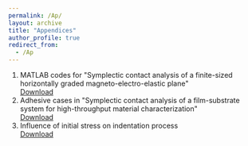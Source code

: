```yaml
---
permalink: /Ap/
layout: archive
title: "Appendices"
author_profile: true
redirect_from: 
  - /Ap
---
```

1. MATLAB codes for "Symplectic contact analysis of a finite-sized horizontally graded magneto-electro-elastic plane" <br>
[Download](http://chainjackson.github.io/Chain.github.io/files/codes_for_RSPA-2024-0591.zip)
2. Adhesive cases in "Symplectic contact analysis of a film-substrate system for high-throughput material characterization" <br>
[Download](http://chainjackson.github.io/Chain.github.io/files/Adhesive_cases.pdf)
3. Influence of initial stress on indentation process <br>
[Download](http://chainjackson.github.io/Chain.github.io/files/Initial_stress.pdf)

